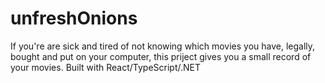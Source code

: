 # unfreshOnions

If you're are sick and tired of not knowing which movies you have, legally, bought and put on your computer, this priject gives you a small record of your movies. Built with React/TypeScript/.NET